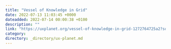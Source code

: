 ```yaml
---
title: "Vessel of Knowledge in Grid"
date: 2022-07-13 11:03:45 +0000
dateadded: 2022-07-14 00:00:38 +0100
description: ""
link: "https://uxplanet.org/vessel-of-knowledge-in-grid-1272764725a2?source=rss----819cc2aaeee0---4"
category:
directory: _directory/ux-planet.md
---
```

